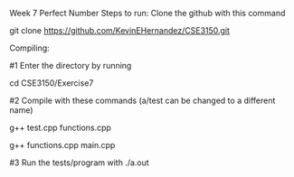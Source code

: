 Week 7 Perfect Number
Steps to run: Clone the github with this command

git clone https://github.com/KevinEHernandez/CSE3150.git

Compiling:

#1 Enter the directory by running

cd CSE3150/Exercise7

#2 Compile with these commands (a/test can be changed to a different name)

g++ test.cpp functions.cpp

g++ functions.cpp main.cpp

#3 Run the tests/program with ./a.out

